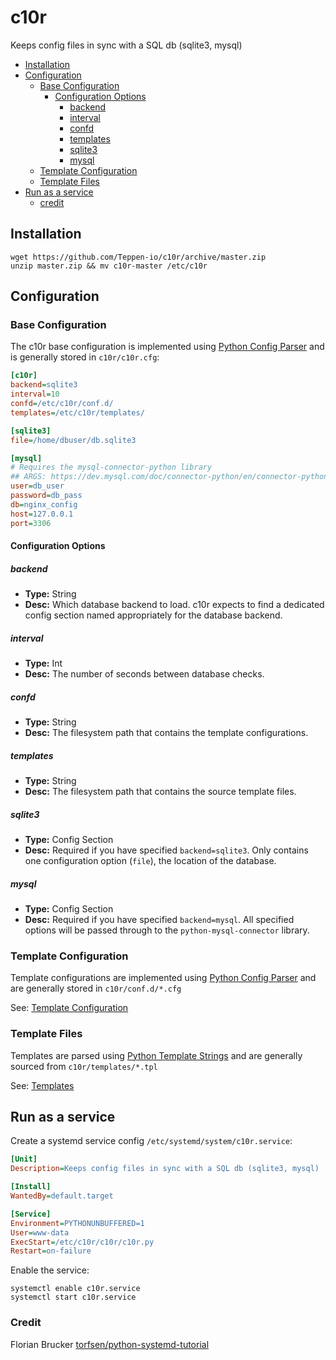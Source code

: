 # c10r

Keeps config files in sync with a SQL db (sqlite3, mysql)

* [Installation](#installation)
* [Configuration](#configuration)
  * [Base Configuration](#base-configuration)
    * [Configuration Options](#configuration-options)
      * [backend](#backend)
      * [interval](#interval)
      * [confd](#confd)
      * [templates](#templates)
      * [sqlite3](#sqlite3)
      * [mysql](#mysql)
  * [Template Configuration](#template-configuration)
  * [Template Files](#template-files)
* [Run as a service](#run-as-a-service)
  * [credit](#credit)

## Installation

```shell
wget https://github.com/Teppen-io/c10r/archive/master.zip
unzip master.zip && mv c10r-master /etc/c10r
```

## Configuration

### Base Configuration

The c10r base configuration is implemented using [Python Config Parser](https://docs.python.org/3/library/configparser.html) and is generally stored in `c10r/c10r.cfg`:

```ini
[c10r]
backend=sqlite3
interval=10
confd=/etc/c10r/conf.d/
templates=/etc/c10r/templates/

[sqlite3]
file=/home/dbuser/db.sqlite3

[mysql]
# Requires the mysql-connector-python library
## ARGS: https://dev.mysql.com/doc/connector-python/en/connector-python-connectargs.html
user=db_user
password=db_pass
db=nginx_config
host=127.0.0.1
port=3306
```

#### Configuration Options

##### backend

* **Type:** String
* **Desc:** Which database backend to load. c10r expects to find a dedicated config section named appropriately for the database backend.

##### interval

* **Type:** Int
* **Desc:** The number of seconds between database checks.

##### confd

* **Type:** String
* **Desc:** The filesystem path that contains the template configurations.

##### templates

* **Type:** String
* **Desc:** The filesystem path that contains the source template files.

##### sqlite3

* **Type:** Config Section
* **Desc:** Required if you have specified `backend=sqlite3`. Only contains one configuration option (`file`), the location of the database.

##### mysql

* **Type:** Config Section
* **Desc:** Required if you have specified `backend=mysql`. All specified options will be passed through to the `python-mysql-connector` library.

### Template Configuration

Template configurations are implemented using [Python Config Parser](https://docs.python.org/3/library/configparser.html) and are generally stored in `c10r/conf.d/*.cfg`

See: [Template Configuration](conf.d/)

### Template Files

Templates are parsed using [Python Template Strings](https://docs.python.org/3/library/string.html#template-strings) and are generally sourced from `c10r/templates/*.tpl`

See: [Templates](templates/)

## Run as a service

Create a systemd service config `/etc/systemd/system/c10r.service`:

```ini
[Unit]
Description=Keeps config files in sync with a SQL db (sqlite3, mysql)

[Install]
WantedBy=default.target

[Service]
Environment=PYTHONUNBUFFERED=1
User=www-data
ExecStart=/etc/c10r/c10r/c10r.py
Restart=on-failure
```

Enable the service:

```shell
systemctl enable c10r.service
systemctl start c10r.service
```

### Credit

Florian Brucker [torfsen/python-systemd-tutorial](https://github.com/torfsen/python-systemd-tutorial)
